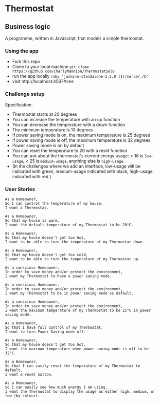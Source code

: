 # Thermostat

## Business logic

A programme, written in Javascript, that models a simple thermostat.

### Using the app
* Fork this repo
* Clone to your local machine
`git clone https://github.com/CharlyMannion/ThermostatSolo`
* run the app locally
`ruby 'jasmine-standalone-3.5.0 (1)/server.rb'`
* visit http://localhost:4567/time

### Challenge setup

Specification:

* Thermostat starts at 20 degrees
* You can increase the temperature with an up function
* You can decrease the temperature with a down function
* The minimum temperature is 10 degrees
* If power saving mode is on, the maximum temperature is 25 degrees
* If power saving mode is off, the maximum temperature is 32 degrees
* Power saving mode is on by default
* You can reset the temperature to 20 with a reset function
* You can ask about the thermostat's current energy usage: < 18 is `low-usage`, < 25 is `medium-usage`, anything else is `high-usage`.
* (In the challenges where we add an interface, low-usage will be indicated with green, medium-usage indicated with black, high-usage indicated with red.)

### User Stories
```
As a Homeowner,
So I can control the temperature of my house,
I want a Thermostat.

As a Homeowner,
So that my house is warm,
I want the default temperature of my Thermostat to be 20°C.

As a Homeowner,
So that my house doesn't get too hot,
I want to be able to turn the temperature of my Thermostat down.

As a Homeowner,
So that my house doesn't get too cold,
I want to be able to turn the temperature of my Thermostat up.

As a conscious Homeowner,
In order to save money and/or protect the environment,
I want my Thermostat to have a power saving mode.

As a conscious Homeowner,
In order to save money and/or protect the environment,
I want my Thermostat to be in power saving mode as default.

As a conscious Homeowner,
In order to save money and/or protect the environment,
I want the maximum temperature of my Thermostat to be 25°C in power saving mode.

As a Homeowner,
So that I have full control of my Thermostat,
I want to turn Power Saving mode off.

As a Homeowner,
So that my house doesn't get too hot,
I want the maximum temperature when power saving mode is off to be 32°C.

As a Homeowner,
So that I can easily reset the temperature of my Thermostat to default,
I want a reset button.

As a Homeowner,
So I can easily see how much energy I am using,
I want the Thermostat to display the usage as either high, medium, or low (by colour).
```
